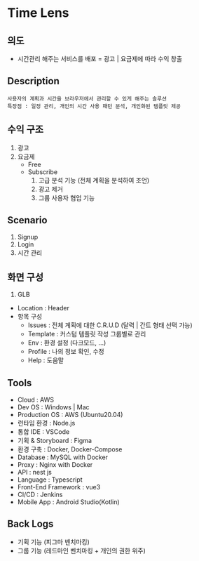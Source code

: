 # Time Lens

## 의도

- 시간관리 해주는 서비스를 배포 = 광고 | 요금제에 따라 수익 창출

## Description

```
사용자의 계획과 시간을 브라우저에서 관리할 수 있게 해주는 솔루션
특장점 : 일정 관리, 개인의 시간 사용 패턴 분석, 개인화된 템플릿 제공
```

## 수익 구조

1. 광고
2. 요금제
   - Free
   - Subscribe
     1. 고급 분석 기능 (전체 계획을 분석하여 조언)
     2. 광고 제거
     3. 그룹 사용자 협업 기능

## Scenario

1. Signup
2. Login
3. 시간 관리

## 화면 구성

1. GLB

- Location : Header
- 항목 구성
  - Issues : 전체 계획에 대한 C.R.U.D (달력 | 간트 형태 선택 가능)
  - Template : 커스텀 템플릿 작성 그룹별로 관리
  - Env : 환경 설정 (다크모드, ...)
  - Profile : 나의 정보 확인, 수정
  - Help : 도움말

## Tools

- Cloud : AWS
- Dev OS : Windows | Mac
- Production OS : AWS (Ubuntu20.04)
- 런타임 환경 : Node.js
- 통합 IDE : VSCode
- 기획 & Storyboard : Figma
- 환경 구축 : Docker, Docker-Compose
- Database : MySQL with Docker
- Proxy : Nginx with Docker
- API : nest js
- Language : Typescript
- Front-End Framework : vue3
- CI/CD : Jenkins
- Mobile App : Android Studio(Kotlin)


## Back Logs

- 기획 기능 (피그마 벤치마킹)
- 그룹 기능 (레드마인 벤치마킹 + 개인의 권한 위주)